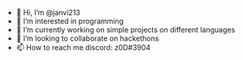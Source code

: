 - 👋 Hi, I’m @janvi213
- 👀 I’m interested in programming
- 🌱 I’m currently working on simple projects on different languages
- 💞️ I’m looking to collaborate on hackethons
- 📫 How to reach me discord: z0D#3904

<!---
janvi213/janvi213 is a ✨ special ✨ repository because its `README.md` (this file) appears on your GitHub profile.
You can click the Preview link to take a look at your changes.
--->
